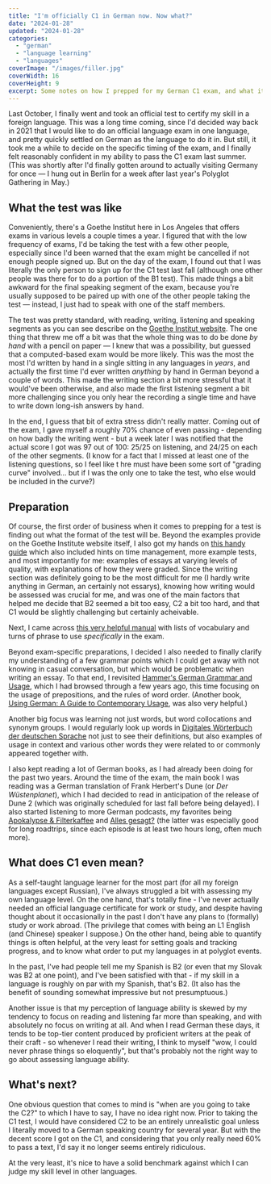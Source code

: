 ```yaml
---
title: "I'm officially C1 in German now. Now what?"
date: "2024-01-28"
updated: "2024-01-28"
categories: 
  - "german"
  - "language learning"
  - "languages"
coverImage: "/images/filler.jpg"
coverWidth: 16
coverHeight: 9
excerpt: Some notes on how I prepped for my German C1 exam, and what it means for my overall language learning situation.
---
```


Last October, I finally went and took an official test to certify my skill in a foreign language. This was a long time coming, since I'd decided way back in 2021 that I would like to do an official language exam in one language, and pretty quickly settled on German as the language to do it in. But still, it took me a while to decide on the specific timing of the exam, and I finally felt reasonably confident in my ability to pass the C1 exam last summer. (This was shortly after I'd finally gotten around to actually visiting Germany for once — I hung out in Berlin for a week after last year's Polyglot Gathering in May.)

## What the test was like

Conveniently, there's a Goethe Institut here in Los Angeles that offers exams in various levels a couple times a year. I figured that with the low frequency of exams, I'd be taking the test with a few other people, especially since I'd been warned that the exam might be cancelled if not enough people signed up. But on the day of the exam, I found out that I was literally the only person to sign up for the C1 test last fall (although one other people was there for to do a portion of the B1 test). This made things a bit awkward for the final speaking segment of the exam, because you're usually supposed to be paired up with one of the other people taking the test — instead, I just had to speak with one of the staff members.

The test was pretty standard, with reading, writing, listening and speaking segments as you can see describe on the <a href="https://bfu.goethe.de/c1mod/" target="_blank">Goethe Institut website</a>. The one thing that threw me off a bit was that the whole thing was to do be done *by hand* with a pencil on paper — I knew that was a possibility, but guessed that a computed-based exam would be more likely. This was the most the most I'd written by hand in a single sitting in any languages in *years*, and actually the first time I'd ever written *anything* by hand in German beyond a couple of words. This made the writing section a bit more stressful that it would've been otherwise, and also made the first listening segment a bit more challenging since you only hear the recording a single time and have to write down long-ish answers by hand. 

In the end, I guess that bit of extra stress didn't really matter. Coming out of the exam, I gave myself a roughly 70% chance of even passing - depending on how badly the writing went - but a week later I was notified that the actual score I got was 97 out of 100: 25/25 on listening, and 24/25 on each of the other segments. (I know for a fact that I missed at least one of the listening questions, so I feel like t hre must have been some sort of "grading curve" involved... but if I was the only one to take the test, who else would be included in the curve?)


## Preparation

Of course, the first order of business when it comes to prepping for a test is finding out what the format of the test will be. Beyond the examples provide on the Goethe Institute website itself, I also got my hands on <a href="https://www.amazon.de/Prüfungstraining-DaF-Goethe-Zertifikat-Mittelstufenprüfung-Übungsbuch/dp/3060205310" target="_blank">this handy guide</a> which also included hints on time management, more example tests, and most importantly for me: examples of essays at varying levels of quality, with explanations of how they were graded. Since the writing section was definitely going to be the most difficult for me (I hardly write anything in German, an certainly not essarys), knowing how writing would be assessed was crucial for me, and was one of the main factors that helped me decide that B2 seemed a bit too easy, C2 a bit too hard, and that C1 would be slightly challenging but certainly acheivable.

Next, I came across <a href="https://www.amazon.com/universale-Wortschatz-DSH-Prüfung-Test-DaF-Goethe-ebook/dp/B086BSBT2F/ref=sr_1_9?qid=1698605167&refinements=p_27%3AIhor+Kolesnykov&s=books&sr=1-9&fbclid=IwAR0SI5eRH757-UOCW3oMekgBKCuR7ig7nPSNUiUZd5cLdq_oMgfUOTfd-38" target="_blank">this very helpful manual</a> with lists of vocabulary and turns of phrase to use *specifically* in the exam.

Beyond exam-specific preparations, I decided I also needed to finally clarify my understanding of a few grammar points which I could get away with not knowing in casual conversation, but which would be problematic when writing an essay. To that end, I revisited <a href="https://www.amazon.com/Hammers-Grammar-Routledge-Reference-Grammars-dp-0367150263/dp/0367150263/ref=dp_ob_title_bk?fbclid=IwAR0yq34pwfCSsNmyrtTyzglQHWN4pVs0npVHXgl9J5-RHxGXvnROvZxFMCg" target="_blank">Hammer's German Grammar and Usage</a>, which I had browsed through a few years ago, this time focusing on the usage of prepositions, and the rules of word order. (Another book, <a href="https://www.amazon.com/Using-German-Guide-Contemporary-Usage/dp/0521530008" target="_blank">Using German: A Guide to Contemporary Usage</a>, was also very helpful.)

Another big focus was learning not just words, but word collocations and synonym groups. I would regularly look up words in <a href="https://www.dwds.de" target="_blank">Digitales Wörterbuch der deutschen Sprache</a> not just to see their definitions, but also examples of usage in context and various other words they were related to or commonly appeared together with.

I also kept reading a lot of German books, as I had already been doing for the past two years. Around the time of the exam, the main book I was reading was a German translation of Frank Herbert's Dune (or *Der Wüstenplanet*), which I had decided to read in anticipation of the release of Dune 2 (which was originally scheduled for last fall before being delayed). I also started listening to more German podcasts, my favorites being <a href="https://apokalypse-und-filterkaffee.podigee.io" target="_blank">Apokalypse & Filterkaffee</a> and <a href="https://www.zeit.de/serie/alles-gesagt" target="_blank">Alles gesagt?</a> (the latter was especially good for long roadtrips, since each episode is at least two hours long, often much more).

## What does C1 even mean?

As a self-taught language learner for the most part (for all my foreign languages except Russian), I've always struggled a bit with assessing my own language level. On the one hand, that's totally fine - I've never actually needed an official language certificate for work or study, and despite having thought about it occasionally in the past I don't have any plans to (formally) study or work abroad. (The privilege that comes with being an L1 English (and Chinese) speaker I suppose.) On the other hand, being able to quantify things is often helpful, at the very least for setting goals and tracking progress, and to know what order to put my languages in at polyglot events.

In the past, I've had people tell me my Spanish is B2 (or even that my Slovak was B2 at one point), and I've been satisfied with that - if my skill in a language is roughly on par with my Spanish, that's B2. (It also has the benefit of sounding somewhat impressive but not presumptuous.)

Another issue is that my perception of language ability is skewed by my tendency to focus on reading and listening far more than speaking, and with absolutely no focus on writing at all. And when I read German these days, it tends to be top-tier content produced by proficient writers at the peak of their craft - so whenever I read their writing, I think to myself "wow, I could never phrase things so eloquently", but that's probably not the right way to go about assessing language ability.

## What's next?

One obvious question that comes to mind is "when are you going to take the C2?" to which I have to say, I have no idea right now. Prior to taking the C1 test, I would have considered C2 to be an entirely unrealistic goal unless I literally moved to a German speaking country for several year. But with the decent score I got on the C1, and considering that you only really need 60% to pass a text, I'd say it no longer seems entirely ridiculous.

At the very least, it's nice to have a solid benchmark against which I can judge my skill level in other languages. 